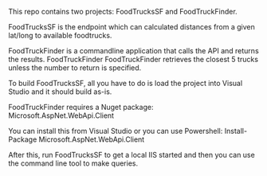 This repo contains two projects: FoodTrucksSF and FoodTruckFinder.

FoodTrucksSF is the endpoint which can calculated distances from a given lat/long to available foodtrucks.

FoodTruckFinder is a commandline application that calls the API and returns the results.
	FoodTruckFinder <lat> <long> <optional number to return>
	FoodTruckFinder retrieves the closest 5 trucks unless the number to return is specified.

To build FoodTrucksSF, all you have to do is load the project into Visual Studio and it should build as-is.

FoodTruckFinder requires a Nuget package: Microsoft.AspNet.WebApi.Client

You can install this from Visual Studio or you can use Powershell: Install-Package Microsoft.AspNet.WebApi.Client

After this, run FoodTrucksSF to get a local IIS started and then you can use the command line tool to make queries.
